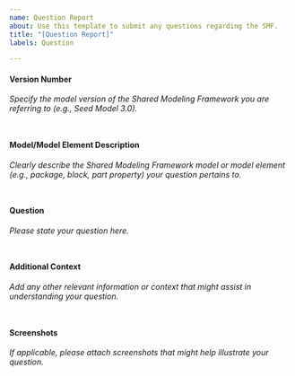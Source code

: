 ```yaml
---
name: Question Report
about: Use this template to submit any questions regarding the SMF.
title: "[Question Report]"
labels: Question

---
```


#### Version Number 
_Specify the model version of the Shared Modeling Framework you are referring to (e.g., Seed Model 3.0)._
```


```
#### Model/Model Element Description 
_Clearly describe the Shared Modeling Framework model or model element (e.g., package, block, part property) your question pertains to._
```


```
#### Question 
_Please state your question here._
```


```
#### Additional Context 
_Add any other relevant information or context that might assist in understanding your question._
```


```
#### Screenshots
_If applicable, please attach screenshots that might help illustrate your question._
